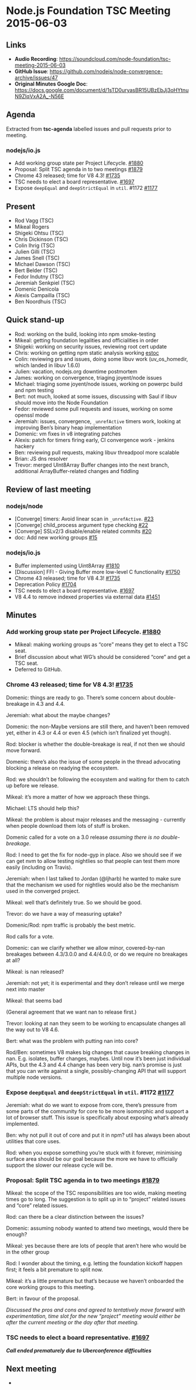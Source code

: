 # Node.js Foundation TSC Meeting 2015-06-03

## Links

* **Audio Recording**: https://soundcloud.com/node-foundation/tsc-meeting-2015-06-03
* **GitHub Issue**: https://github.com/nodejs/node-convergence-archive/issues/47
* **Original Minutes Google Doc**: https://docs.google.com/document/d/1sTD0uryasBR15UBzEbJj3oHYtnuN9ZIqVxA2A_-N56E

## Agenda

Extracted from **tsc-agenda** labelled issues and pull requests prior to meeting.

### nodejs/io.js

* Add working group state per Project Lifecycle. [#1880](https://github.com/nodejs/io.js/pull/1880)
* Proposal: Split TSC agenda in to two meetings [#1879](https://github.com/nodejs/io.js/issues/1879)
* Chrome 43 released; time for V8 4.3! [#1735](https://github.com/nodejs/io.js/issues/1735)
* TSC needs to elect a board representative. [#1697](https://github.com/nodejs/io.js/issues/1697)
* Expose `deepEqual` and `deepStrictEqual` in `util`. #1172 [#1177](https://github.com/nodejs/io.js/pull/1177)

## Present

* Rod Vagg (TSC)
* Mikeal Rogers
* Shigeki Ohtsu (TSC)
* Chris Dickinson (TSC)
* Colin Ihrig (TSC)
* Julien Gilli (TSC)
* James Snell (TSC)
* Michael Dawson (TSC)
* Bert Belder (TSC)
* Fedor Indutny (TSC)
* Jeremiah Senkpiel (TSC)
* Domenic Denicola
* Alexis Campailla (TSC)
* Ben Noordhuis (TSC)

## Quick stand-up

* Rod: working on the build, looking into npm smoke-testing
* Mikeal: getting foundation legalities and officialities in order
* Shigeki: working on security issues, reviewing root cert update
* Chris: working on getting npm static analysis working [estoc](https://github.com/chrisdickinson/estoc)
* Colin: reviewing prs and issues, doing some libuv work (uv_os_homedir, which landed in libuv 1.6.0)
* Julien: vacation, nodejs.org downtime postmortem
* James: working on convergence, triaging joyent/node issues
* Michael: triaging some joyent/node issues, working on powerpc build and npm testing
* Bert: not much, looked at some issues, discussing with Saul if libuv should move into the Node Foundation
* Fedor: reviewed some pull requests and issues, working on some openssl mode
* Jeremiah: issues, convergence, `_unrefActive` timers work, looking at improving Ben’s binary heap implementation
* Domenic: vm fixes in v8 integrating patches
* Alexis: patch for timers firing early, CI convergence work - jenkins hackery
* Ben: reviewing pull requests, making libuv threadpool more scalable
* Brian: JS dns resolver
* Trevor: merged UInt8Array Buffer changes into the next branch, additional ArrayBuffer-related changes and fiddling

## Review of last meeting

### nodejs/node

* \[Converge\] timers: Avoid linear scan in `_unrefActive`. [#23](https://github.com/nodejs/node/issues/23)
* \[Converge\] child_process argument type checking [#22](https://github.com/nodejs/node/issues/22)
* \[Converge\] SSLv2/3 disable/enable related commits [#20](https://github.com/nodejs/node/issues/20)
* doc: Add new working groups [#15](https://github.com/nodejs/node/pull/15)

### nodejs/io.js

* Buffer implemented using Uint8Array [#1810](https://github.com/nodejs/io.js/issues/1810)
* \[Discussion\] FFI - Giving Buffer more low-level C functionality [#1750](https://github.com/nodejs/io.js/pull/1750)
* Chrome 43 released; time for V8 4.3! [#1735](https://github.com/nodejs/io.js/issues/1735)
* Deprecation Policy [#1704](https://github.com/nodejs/io.js/issues/1704)
* TSC needs to elect a board representative. [#1697](https://github.com/nodejs/io.js/issues/1697)
* V8 4.4 to remove indexed properties via external data [#1451](https://github.com/nodejs/io.js/issues/1451)

## Minutes

### Add working group state per Project Lifecycle. [#1880](https://github.com/nodejs/io.js/pull/1880)

* Mikeal: making working groups as “core” means they get to elect a TSC seat.
* Brief discussion about what WG’s should be considered “core” and get a TSC seat.
* Deferred to GitHub.

### Chrome 43 released; time for V8 4.3! [#1735](https://github.com/nodejs/io.js/issues/1735)

Domenic: things are ready to go. There’s some concern about double-breakage in 4.3 and 4.4.

Jeremiah: what about the maybe changes?

Domenic: the non-Maybe versions are still there, and haven’t been removed yet, either in 4.3 or 4.4 or even 4.5 (which isn’t finalized yet though).

Rod: blocker is whether the double-breakage is real, if not then we should move forward.

Domenic: there’s also the issue of some people in the thread advocating blocking a release on readying the ecosystem.

Rod: we shouldn’t be following the ecosystem and waiting for them to catch up before we release.

Mikeal: it’s more a matter of how we approach these things.

Michael: LTS should help this?

Mikeal: the problem is about major releases and the messaging - currently when people download them lots of stuff is broken.

Domenic called for a vote on a 3.0 release _assuming there is no double-breakage_.

Rod: I need to get the fix for node-gyp in place. Also we should see if we can get nvm to allow testing nightlies so that people can test them more easily (including on Travis).

Jeremiah: when I last talked to Jordan (@ljharb) he wanted to make sure that the mechanism we used for nightlies would also be the mechanism used in the converged project.

Mikeal: well that’s definitely true. So we should be good.

Trevor: do we have a way of measuring uptake?

Domenic/Rod: npm traffic is probably the best metric.

Rod calls for a vote.

Domenic: can we clarify whether we allow minor, covered-by-nan breakages between 4.3/3.0.0 and 4.4/4.0.0, or do we require no breakages at all?

Mikeal: is nan released?

Jeremiah: not yet; it is experimental and they don’t release until we merge next into master

Mikeal: that seems bad

(General agreement that we want nan to release first.)

Trevor: looking at nan they seem to be working to encapsulate changes all the way out to V8 4.6.

Bert: what was the problem with putting nan into core?

Rod/Ben: sometimes V8 makes big changes that cause breaking changes in nan. E.g. isolates, buffer changes, maybes. Until now it’s been just individual APIs, but the 4.3 and 4.4 change has been very big. nan’s promise is just that you can write against a single, possibly-changing API that will support multiple node versions.

### Expose `deepEqual` and `deepStrictEqual` in `util`. #1172 [#1177](https://github.com/nodejs/io.js/pull/1177)

Jeremiah: what do we want to expose from core, there’s pressure from some parts of the community for core to be more isomorphic and support a lot of browser stuff. This issue is specifically about exposing what’s already implemented.

Ben: why not pull it out of core and put it in npm? util has always been about utilities that core uses.

Rod: when you expose something you’re stuck with it forever, minimising surface area should be our goal because the more we have to officially support the slower our release cycle will be.

### Proposal: Split TSC agenda in to two meetings [#1879](https://github.com/nodejs/io.js/issues/1879)

Mikeal: the scope of the TSC responsibilities are too wide, making meeting times go to long. The suggestion is to split up in to “project” related issues and “core” related issues.

Rod: can there be a clear distinction between the issues?

Domenic: assuming nobody wanted to attend two meetings, would there be enough?

Mikeal: yes because there are lots of people that aren’t here who would be in the other group

Rod: I wonder about the timing, e.g. letting the foundation kickoff happen first; it feels a bit premature to split now.

Mikeal: it’s a little premature but that’s because we haven’t onboarded the core working groups to this meeting.

Bert: in favour of the proposal.

_Discussed the pros and cons and agreed to tentatively move forward with experimentation, time slot for the new “project” meeting would either be after the current meeting or the day after that meeting._

### TSC needs to elect a board representative. [#1697](https://github.com/nodejs/io.js/issues/1697)

***Call ended prematurely due to Uberconference difficulties***

## Next meeting

* 

